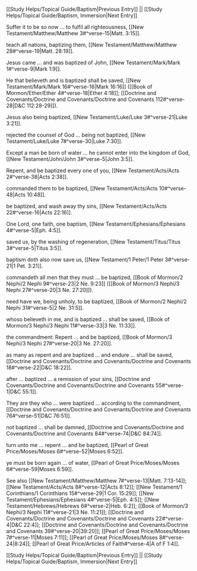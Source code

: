 [[Study Helps/Topical Guide/Baptism|Previous Entry]]  ||  [[Study Helps/Topical Guide/Baptism, Immersion|Next Entry]]

 Suffer it to be so now ... to fulfil all righteousness, [[New Testament/Matthew/Matthew 3#^verse-15|Matt. 3:15]].

 teach all nations, baptizing them, [[New Testament/Matthew/Matthew 28#^verse-19|Matt. 28:19]].

 Jesus came ... and was baptized of John, [[New Testament/Mark/Mark 1#^verse-9|Mark 1:9]].

 He that believeth and is baptized shall be saved, [[New Testament/Mark/Mark 16#^verse-16|Mark 16:16]] ([[Book of Mormon/Ether/Ether 4#^verse-18|Ether 4:18]]; [[Doctrine and Covenants/Doctrine and Covenants/Doctrine and Covenants 112#^verse-28|D&C 112:28-29]]).

 Jesus also being baptized, [[New Testament/Luke/Luke 3#^verse-21|Luke 3:21]].

 rejected the counsel of God ... being not baptized, [[New Testament/Luke/Luke 7#^verse-30|Luke 7:30]].

 Except a man be born of water ... he cannot enter into the kingdom of God, [[New Testament/John/John 3#^verse-5|John 3:5]].

 Repent, and be baptized every one of you, [[New Testament/Acts/Acts 2#^verse-38|Acts 2:38]].

 commanded them to be baptized, [[New Testament/Acts/Acts 10#^verse-48|Acts 10:48]].

 be baptized, and wash away thy sins, [[New Testament/Acts/Acts 22#^verse-16|Acts 22:16]].

 One Lord, one faith, one baptism, [[New Testament/Ephesians/Ephesians 4#^verse-5|Eph. 4:5]].

 saved us, by the washing of regeneration, [[New Testament/Titus/Titus 3#^verse-5|Titus 3:5]].

 baptism doth also now save us, [[New Testament/1 Peter/1 Peter 3#^verse-21|1 Pet. 3:21]].

 commandeth all men that they must ... be baptized, [[Book of Mormon/2 Nephi/2 Nephi 9#^verse-23|2 Ne. 9:23]] ([[Book of Mormon/3 Nephi/3 Nephi 27#^verse-20|3 Ne. 27:20]]).

 need have we, being unholy, to be baptized, [[Book of Mormon/2 Nephi/2 Nephi 31#^verse-5|2 Ne. 31:5]].

 whoso believeth in me, and is baptized ... shall be saved, [[Book of Mormon/3 Nephi/3 Nephi 11#^verse-33|3 Ne. 11:33]].

 the commandment: Repent ... and be baptized, [[Book of Mormon/3 Nephi/3 Nephi 27#^verse-20|3 Ne. 27:20]].

 as many as repent and are baptized ... and endure ... shall be saved, [[Doctrine and Covenants/Doctrine and Covenants/Doctrine and Covenants 18#^verse-22|D&C 18:22]].

 after ... baptized ... a remission of your sins, [[Doctrine and Covenants/Doctrine and Covenants/Doctrine and Covenants 55#^verse-1|D&C 55:1]].

 They are they who ... were baptized ... according to the commandment, [[Doctrine and Covenants/Doctrine and Covenants/Doctrine and Covenants 76#^verse-51|D&C 76:51]].

 not baptized ... shall be damned, [[Doctrine and Covenants/Doctrine and Covenants/Doctrine and Covenants 84#^verse-74|D&C 84:74]].

 turn unto me ... repent ... and be baptized, [[Pearl of Great Price/Moses/Moses 6#^verse-52|Moses 6:52]].

 ye must be born again ... of water, [[Pearl of Great Price/Moses/Moses 6#^verse-59|Moses 6:59]].

 See also [[New Testament/Matthew/Matthew 7#^verse-13|Matt. 7:13-14]]; [[New Testament/Acts/Acts 8#^verse-12|Acts 8:12]]; [[New Testament/1 Corinthians/1 Corinthians 15#^verse-29|1 Cor. 15:29]]; [[New Testament/Ephesians/Ephesians 4#^verse-5|Eph. 4:5]]; [[New Testament/Hebrews/Hebrews 6#^verse-2|Heb. 6:2]]; [[Book of Mormon/3 Nephi/3 Nephi 11#^verse-21|3 Ne. 11:21]]; [[Doctrine and Covenants/Doctrine and Covenants/Doctrine and Covenants 22#^verse-4|D&C 22:4]]; [[Doctrine and Covenants/Doctrine and Covenants/Doctrine and Covenants 39#^verse-20|39:20]]; [[Pearl of Great Price/Moses/Moses 7#^verse-11|Moses 7:11]]; [[Pearl of Great Price/Moses/Moses 8#^verse-24|8:24]]; [[Pearl of Great Price/Articles of Faith#^verse-4|A of F 1:4]].

[[Study Helps/Topical Guide/Baptism|Previous Entry]]  ||  [[Study Helps/Topical Guide/Baptism, Immersion|Next Entry]]